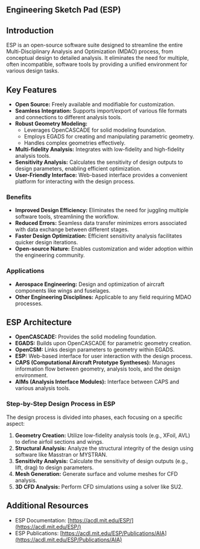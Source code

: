 ## Engineering Sketch Pad (ESP)

## **Introduction**

ESP is an open-source software suite designed to streamline the entire Multi-Disciplinary Analysis and Optimization (MDAO) process, from conceptual design to detailed analysis. It eliminates the need for multiple, often incompatible, software tools by providing a unified environment for various design tasks.

## **Key Features**

* **Open Source:** Freely available and modifiable for customization.
* **Seamless Integration:** Supports import/export of various file formats and connections to different analysis tools.
* **Robust Geometry Modeling:**
    * Leverages OpenCASCADE for solid modeling foundation.
    * Employs EGADS for creating and manipulating parametric geometry.
    * Handles complex geometries effectively.
* **Multi-fidelity Analysis:** Integrates with low-fidelity and high-fidelity analysis tools.
* **Sensitivity Analysis:** Calculates the sensitivity of design outputs to design parameters, enabling efficient optimization.
* **User-Friendly Interface:** Web-based interface provides a convenient platform for interacting with the design process.

### **Benefits**

* **Improved Design Efficiency:** Eliminates the need for juggling multiple software tools, streamlining the workflow.
* **Reduced Errors:** Seamless data transfer minimizes errors associated with data exchange between different stages.
* **Faster Design Optimization:** Efficient sensitivity analysis facilitates quicker design iterations.
* **Open-source Nature:** Enables customization and wider adoption within the engineering community.

### **Applications**

* **Aerospace Engineering:** Design and optimization of aircraft components like wings and fuselages.
* **Other Engineering Disciplines:** Applicable to any field requiring MDAO processes.

## **ESP Architecture**

* **OpenCASCADE:** Provides the solid modeling foundation.
* **EGADS:** Builds upon OpenCASCADE for parametric geometry creation.
* **OpenCSM:** Links design parameters to geometry within EGADS.
* **ESP:** Web-based interface for user interaction with the design process.
* **CAPS (Computational Aircraft Prototype Syntheses):** Manages information flow between geometry, analysis tools, and the design environment.
* **AIMs (Analysis Interface Modules):** Interface between CAPS and various analysis tools.

### **Step-by-Step Design Process in ESP**

The design process is divided into phases, each focusing on a specific aspect:

1. **Geometry Creation:** Utilize low-fidelity analysis tools (e.g., XFoil, AVL) to define airfoil sections and wings.
2. **Structural Analysis:** Analyze the structural integrity of the design using software like Masstran or MYSTRAN.
3. **Sensitivity Analysis:** Calculate the sensitivity of design outputs (e.g., lift, drag) to design parameters.
4. **Mesh Generation:** Generate surface and volume meshes for CFD analysis.
5. **3D CFD Analysis:** Perform CFD simulations using a solver like SU2.

## **Additional Resources**

* ESP Documentation: [https://acdl.mit.edu/ESP/](https://acdl.mit.edu/ESP/)
* ESP Publications: [https://acdl.mit.edu/ESP/Publications/AIA](https://acdl.mit.edu/ESP/Publications/AIA)
